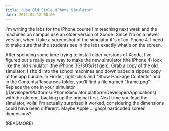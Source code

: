 ```yaml
---
title: "Use Old Style iPhone Simulator"
date: 2011-04-18 00:00
---
```


I'm writing the labs for the iPhone course I'm teaching next week and the machines on campus use an older version of Xcode. Since I'm on a newer version, when I take a screenshot of the simulator it's of an iPhone 4. I need to make sure that the students see in the labs exactly what's on the screen.

After spending some time trying to install older versions of Xcode, I've figured out a really easy way to make the new simulator (the iPhone 4) look like the old simulator (the iPhone 3G/3GS/1st gen). Grab a copy of the old simulator; I sftp'd into the school machines and downloaded a zipped copy of the app bundle. In Finder, right-click and "Show Package Contents" and in the Contents/Resources folder, you'll find a file named "frame.png". Replace the one in your simulator (/Developer/Platforms/iPhoneSimulator.platform/Developer/Applications) with the old one, backing up the original first. Next time you load the simulator, voila! I'm actually surprised it worked, considering the dimensions could have been different. Maybe Apple ... gasp! hardcoded screen dimensions?

(READMORE)
